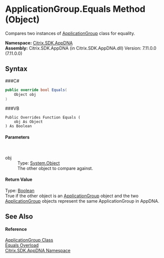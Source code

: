 # ApplicationGroup.Equals Method (Object)
 

Compares two instances of <a href="T_Citrix_SDK_AppDNA_ApplicationGroup">ApplicationGroup</a> class for equality.

**Namespace:**&nbsp;<a href="N_Citrix_SDK_AppDNA">Citrix.SDK.AppDNA</a><br />**Assembly:**&nbsp;Citrix.SDK.AppDNA (in Citrix.SDK.AppDNA.dll) Version: 7.11.0.0 (7.11.0.0)

## Syntax

###C#
```csharp
public override bool Equals(
	Object obj
)
```

###VB
```vbnet
Public Overrides Function Equals ( 
	obj As Object
) As Boolean
```


#### Parameters
&nbsp;<dl><dt>obj</dt><dd>Type: <a href="http://msdn2.microsoft.com/en-us/library/e5kfa45b" target="_blank">System.Object</a><br />The other object to compare against.</dd></dl>

#### Return Value
Type: <a href="http://msdn2.microsoft.com/en-us/library/a28wyd50" target="_blank">Boolean</a><br />True if the other object is an <a href="T_Citrix_SDK_AppDNA_ApplicationGroup">ApplicationGroup</a> object and the two <a href="T_Citrix_SDK_AppDNA_ApplicationGroup">ApplicationGroup</a> objects represent the same ApplicationGroup in AppDNA.

## See Also


#### Reference
<a href="T_Citrix_SDK_AppDNA_ApplicationGroup">ApplicationGroup Class</a><br /><a href="Overload_Citrix_SDK_AppDNA_ApplicationGroup_Equals">Equals Overload</a><br /><a href="N_Citrix_SDK_AppDNA">Citrix.SDK.AppDNA Namespace</a><br />